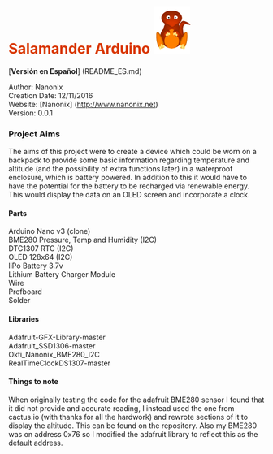 # <span style="color:#D93600">Salamander Arduino</span> ![IMAGE](salamander.png)

[**Versión en Español**] (README_ES.md)

Author:             Nanonix  
Creation Date:      12/11/2016  
Website:            [Nanonix] (http://www.nanonix.net)  
Version:            0.0.1

### Project Aims

The aims of this project were to create a device which could be worn on a backpack to provide some basic information regarding temperature and altitude (and the possibility of extra functions later) in a waterproof enclosure, which is battery powered. In addition to this it would have to have the potential for the battery to be recharged via renewable energy. This would display the data on an OLED screen and incorporate a clock.

#### Parts

Arduino Nano v3 (clone)  
BME280 Pressure, Temp and Humidity (I2C)  
DTC1307 RTC (I2C)  
OLED 128x64 (I2C)  
liPo Battery 3.7v  
Lithium Battery Charger Module  
Wire  
Prefboard  
Solder  

#### Libraries

Adafruit-GFX-Library-master  
Adafruit_SSD1306-master   	
Okti_Nanonix_BME280_I2C  
RealTimeClockDS1307-master  

#### Things to note

When originally testing the code for the adafruit BME280 sensor I found that it did not provide and accurate reading, I instead used the one from cactus.io (with thanks for all the hardwork) and rewrote sections of it to display the altitude. This can be found on the repository. Also my BME280 was on address 0x76 so I modified the adafruit library to reflect this as the default address.
